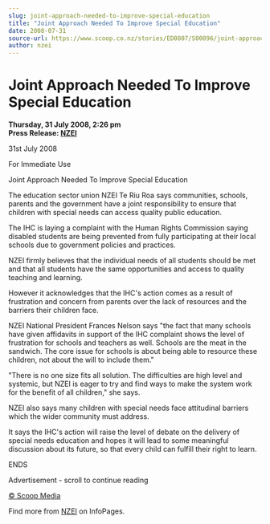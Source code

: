 ```yaml
---
slug: joint-approach-needed-to-improve-special-education
title: "Joint Approach Needed To Improve Special Education"
date: 2008-07-31
source-url: https://www.scoop.co.nz/stories/ED0807/S00096/joint-approach-needed-to-improve-special-education.htm
author: nzei
---
```

Joint Approach Needed To Improve Special Education
==================================================

**Thursday, 31 July 2008, 2:26 pm**  
**Press Release: [NZEI](https://info.scoop.co.nz/NZEI)**

31st July 2008

For Immediate Use

Joint Approach Needed To Improve Special Education

The education sector union NZEI Te Riu Roa says communities, schools, parents and the government have a joint responsibility to ensure that children with special needs can access quality public education.

The IHC is laying a complaint with the Human Rights Commission saying disabled students are being prevented from fully participating at their local schools due to government policies and practices.

NZEI firmly believes that the individual needs of all students should be met and that all students have the same opportunities and access to quality teaching and learning.

However it acknowledges that the IHC's action comes as a result of frustration and concern from parents over the lack of resources and the barriers their children face.

NZEI National President Frances Nelson says \"the fact that many schools have given affidavits in support of the IHC complaint shows the level of frustration for schools and teachers as well. Schools are the meat in the sandwich. The core issue for schools is about being able to resource these children, not about the will to include them."

"There is no one size fits all solution. The difficulties are high level and systemic, but NZEI is eager to try and find ways to make the system work for the benefit of all children," she says.

NZEI also says many children with special needs face attitudinal barriers which the wider community must address.

It says the IHC's action will raise the level of debate on the delivery of special needs education and hopes it will lead to some meaningful discussion about its future, so that every child can fulfill their right to learn.

ENDS

Advertisement - scroll to continue reading





[© Scoop Media](http://www.scoop.co.nz/about/terms.html)

Find more from [NZEI](https://info.scoop.co.nz/NZEI) on InfoPages.